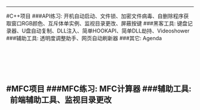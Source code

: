 
------
#C++项目
###API练习:
    开机自动启动、文件锁、加密文件病毒、自删除程序获取窗口RGB颜色、互斥体单实例、监视目录更改、屏蔽按键
###黑客工具:
    键盘记录器、U盘自动复制、DLL注入、简单HOOKAPI、简单DLL劫持、Videoshower
###辅助工具:
    透明度调整助手、网页自动刷新器
###其它:
    Agenda

<br><br><br><br>

#MFC项目
###MFC练习:
    MFC计算器
###辅助工具:
    前端辅助工具、监视目录更改
    
------

